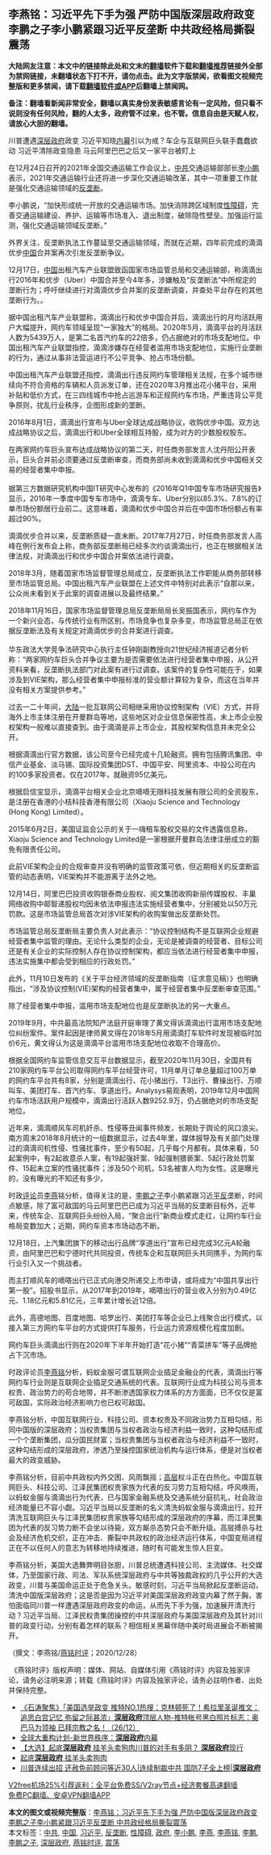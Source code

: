  <h2>李燕铭：习近平先下手为强 严防中国版深层政府政变 李鹏之子李小鹏紧跟习近平反垄断 中共政经格局撕裂震荡</h2> <p class="notice"><b>大陆网友注意：本文中的链接除此处和文末的<a href="https://github.com/bannedbook/fanqiang" >翻墙</a>软件下载和<a href="https://github.com/killgcd/justmysocks/blob/master/README.md">翻墙推荐</a>链接外全部为禁网链接，未翻墙状态下打不开，请勿点击。此为文字版禁闻，欲看图文视频完整版和更多禁闻，请下载<a href="https://github.com/bannedbook/fanqiang">翻墙软件或APP</a>后翻墙上禁闻网。</p><p>备注：翻墙看新闻非常安全，翻墙以真实身份发表敏感言论有一定风险，但只看不说则没有任何风险，翻的人太多，政府管不过来，也不管。信息自由是天赋人权，请放心大胆的翻墙。</b></p>  <div class="entry">  <p></p> <p>川普遭遇<a href="https://www.bannedbook.org/bnews/tag/%E6%B7%B1%E5%B1%82%E6%94%BF%E5%BA%9C/" class="st_tag internal_tag" rel="tag" title="标签 深层政府 下的日志">深层政府</a>政变 习近平知晓<span class='wp_keywordlink_affiliate'><a href="https://www.bannedbook.org/bnews/ccpdope/" title="中共高层内幕" target="_blank">内幕</a></span>引以为戒&#65311;车企与互联网巨头联手蠢蠢欲动 习近平清除政变隐患 马云阿里巴巴之后又一家平台被盯上&nbsp;&nbsp; &nbsp;</p> <p>   在12月24日召开的2021年全国交通运输工作会议上&#65292;<a href="https://www.bannedbook.org/bnews/tag/%e4%b8%ad%e5%85%b1/" class="st_tag internal_tag" rel="tag" title="标签 中共 下的日志">中共</a>交通运输部部长<a href="https://www.bannedbook.org/bnews/tag/%e6%9d%8e%e5%b0%8f%e9%b9%8f/" class="st_tag internal_tag" rel="tag" title="标签 李小鹏 下的日志">李小鹏</a>表示&#65292;2021年交通运输行业还将进一步深化交通运输改革&#65292;其中一项重要工作就是强化交通运输领域的<a href="https://www.bannedbook.org/bnews/tag/%e5%8f%8d%e5%9e%84%e6%96%ad/" class="st_tag internal_tag" rel="tag" title="标签 反垄断 下的日志">反垄断</a>&#12290;</p> <p>李小鹏说&#65292;&#8220;加快形成统一开放的交通运输市场&#12290;加快消除跨区域制度<a href="https://www.bannedbook.org/bnews/tag/%e6%80%a7%e9%9a%9c%e7%a2%8d/" class="st_tag internal_tag" rel="tag" title="标签 性障碍 下的日志">性障碍</a>&#65292;完善交通运输建设&#12289;养护&#12289;运输等市场准入&#12289;退出制度&#65292;破除隐性壁垒&#12290;加强运行监测&#65292;强化交通运输领域反垄断&#12290;&#8221;</p> <p>外界关注&#65292;反垄断执法工作蔓延至交通运输领域&#65292;而就在近期&#65292;四年前完成的滴滴优步<span class='wp_keywordlink_affiliate'><a href="https://www.bannedbook.org/" title="中国" target="_blank">中国</a></span>合并案再次引发反垄断争议&#12290;</p> <p>12月17日&#65292;<a href="https://www.bannedbook.org/bnews/tag/%E4%B8%AD%E5%9B%BD/" class="st_tag internal_tag" rel="tag" title="标签 中国 下的日志">中国</a>出租汽车产业联盟致函国家市场监管总局和交通运输部&#65292;称滴滴出行2016年和优步&#65288;Uber&#65289;中国合并至今4年多&#65292;涉嫌触及&#8220;反垄断法&#8221;中所规定的垄断行为&#65307;呼吁继续进行对滴滴优步合并案的反垄断调查&#65292;并查处平台存在的其他垄断行为&#12290;&#12290;</p> <p>据中国出租汽车产业联盟称&#65292;滴滴出行和优步中国合并后&#65292;滴滴出行的月均活跃用户大幅提升&#65292;网约车领域呈现&#8220;一家独大&#8221;的格局&#12290;2020年5月&#65292;滴滴平台的月活跃人数为5439万人&#65292;是第二名首汽约车的22倍多&#65292;仍占据绝对的市场支配地位&#12290;中国出租汽车产业联盟指控&#65292;滴滴涉嫌存在经营者滥用市场支配地位&#65292;实施行业垄断的行为&#65292;通过从事非法营运进行不公平竞争&#12289;抢占市场份额&#12290;</p> <p>   中国出租汽车产业联盟还指控&#65292;滴滴出行违反网约车管理相关法规&#65292;在多个城市继续向不符合资格的车辆和人员派发订单&#65292;还在2020年3月推出花小猪平台&#65292;采用补贴和低价方式&#65292;在三四线城市中抢占巡游车和正规网约车市场&#65292;严重违背公平竞争原则&#65292;扰乱行业秩序&#65292;企图形成新的垄断&#12290;</p> <p>2016年8月1日&#65292;滴滴出行宣布与Uber全球达成战略协议&#65292;收购优步中国&#12290;双方达成战略协议之后&#65292;滴滴出行和Uber全球相互持股&#65292;成为对方的少数股权股东&#12290;</p>  <p>在两家网约车巨头宣布达成战略协议的第二天&#65292;时任商务部发言人沈丹阳公开表示&#65292;巨头合并前必须要通过反垄断审查&#65292;而商务部尚未收到滴滴和优步中国相关交易的经营者集中申报&#12290; <br />&nbsp;<br />据第三方数据研究机构中国IT研究中心发布的&#12298;2016年Q1中国专车市场研究报告&#12299;显示&#65292;2016年一季度中国专车市场中&#65292;滴滴专车&#12289;Uber分别以85.3%&#12289;7.8%的订单市场份额居行业前二&#12290;这意味着&#65292;滴滴和优步中国合并后在中国市场份额占有率超过90%&#12290;</p> <p>滴滴优步合并以来&#65292;反垄断质疑一直未断&#12290;2017年7月27日&#65292;时任商务部发言人高峰在例行发布会上称&#65292;商务部反垄断局已经多次约谈滴滴出行&#65292;也正在根据相关法律法规&#65292;对滴滴出行和优步中国合并案依法进行调查&#12290;</p> <p>   2018年3月&#65292;随着国家市场监督管理总局成立&#65292;反垄断执法工作职能从商务部转移至市场监管总局&#12290;中国出租汽车产业联盟在上述文件中特别对此表示&#8220;自那以来&#65292;公众尚未看到关于此案的调查进展以及最终结果&#12290;&#8221;</p> <p>2018年11月16日&#65292;国家市场监督管理总局反垄断局局长吴振国表示&#65292;网约车作为一个新兴业态&#65292;与传统行业有所区别&#65292;市场竞争也复杂多变&#65292;市场监管总局正在依据反垄断法及有关规定对滴滴优步的合并案进行调查&#12290;<br />&nbsp;<br />华东政法大学竞争法研究中心执行主任钟刚副教授向21世纪经济报道记者分析称&#65306;&#8220;两家网约车巨头合并争议主要为是否需要依法进行经营者集中申报&#65292;从公开资料来看&#65292;反垄断执法部门对此案有进行过调查&#12290;该案件的复杂性可能在于&#65292;如果涉及到VIE架构&#65292;那么经营者集中申报标准的营业额计算较为复杂&#65292;而这在当年并没有相关方案提供参考&#12290;&#8221;</p> <p>过去一二十年间&#65292;<span class='wp_keywordlink_affiliate'><a href="https://www.bannedbook.org/" title="大陆" target="_blank">大陆</a></span>一批互联网公司相继采用协议控制架构&#65288;VIE&#65289;方式&#65292;并将海外上市主体注册在开曼群岛等地&#65292;这些地区对企业信息保密性高&#65292;未上市企业股权架构一般难以直接查到&#12290;由于滴滴是非上市企业&#65292;其股权架构信息并未完全公开&#12290;</p> <p>根据滴滴出行官方数据&#65292;该公司至今已经完成十几轮融资&#12290;拥有包括腾讯集团&#12289;中信产业基金&#12289;淡马锡&#12289;国际投资集团DST&#12289;中国平安&#12289;阿里资本&#12289;中投公司在内的100多家投资者&#12290;仅在2017年&#65292;就融资95亿美元&#12290;</p> <p>   根据启信宝显示&#65292;滴滴平台相关企业北京嘀嘀无限科技发展有限公司的全资股东&#65292;是注册在香港的小桔科技香港有限公司&#65288;Xiaoju Science and Technology (Hong Kong) Limited&#65289;&#12290;</p> <p>2015年6月2日&#65292;美国证监会公示的关于一嗨租车股权交易的文件透露信息称&#65292;Xiaoju Science and Technology Limited是一家根据开曼群岛法律注册成立的豁免有限责任公司&#12290;</p> <p>此前VIE架构企业的合规审查并没有明确的监管政策可依&#65292;但近期相关的反垄断监管的动态表明&#65292;VIE架构并不能游离于法外之地&#12290;</p>  <p>12月14日&#65292;阿里巴巴投资收购银泰商业股权&#12289;阅文集团收购新丽传媒股权&#12289;丰巢网络收购中邮智递股权均因未依法申报违法实施经营者集中&#65292;分别被处以50万元罚款&#12290;这是市场监管总局首次对涉VIE架构的收购案做出反垄断处罚&#12290;</p> <p>市场监管总局反垄断局主要负责人对此表示&#65306;&#8220;协议控制结构不是互联网企业规避经营者集中监管的理由&#12290;无论什么类型的企业&#65292;无论是被调查的经营者&#12289;目标公司还是有关企业的实际控制人存在协议控制架构&#65292;都应当依法进行经营者集中申报&#65292;违法实施集中都会受到相应的行政处罚&#12290;&#8221;</p> <p>   此外&#65292;11月10日发布的&#12298;关于平台经济领域的反垄断指南&#65288;征求意见稿&#65289;&#12299;也明确指出&#65292;&#8220;涉及协议控制(VIE)架构的经营者集中&#65292;属于经营者集中反垄断审查范围&#12290;&#8221;</p> <p>除了经营者集中申报&#65292;滥用市场支配地位也是反垄断执法的另一大重点&#12290;</p> <p>2019年9月&#65292;中共最高法院知产法庭开庭审理了黄文得诉滴滴出行滥用市场支配地位纠纷案件&#12290;案件起因是律师黄文得在2018年5月用滴滴打车软件时发现被临时加价6元&#65292;黄文得认为这是滴滴平台滥用市场支配地位收取不合理高价&#12290; </p> <p>根据全国网约车监管信息交互平台数据显示&#65292;截至2020年11月30日&#65292;全国共有210家网约车平台公司取得网约车平台经营许可&#65292;11月单月订单总量超过100万单的网约车平台共有8家&#65292;分别是滴滴出行&#12289;花小猪出行&#12289;T3出行&#12289;曹操出行&#12289;万顺叫车&#12289;美团打车&#12289;首汽约车&#12289;享道出行&#12290;Analysys易观表明&#65292;2019年12月中国网约车市场活跃用户规模中&#65292;滴滴出行活跃人数9252.9万&#65292;仍占据绝对的市场支配地位&#12290;</p> <p>近年来&#65292;滴滴顺风车司机奸杀&#12289;性侵等丑闻事件频发&#65292;长期处于舆论的风口浪尖&#12290;南方周末2018年8月统计的一组数据显示&#65292;过去4年里&#65292;媒体报导及有关部门处理过的滴滴司机性侵&#12289;性骚扰事件&#65292;至少有50起&#65292;几乎每个月都有&#12290;具体来看&#65292;50起案例中&#65292;有2起故意杀人案&#65292;有19起强奸案&#12289;9起强制猥亵案&#12289;5起行政处罚案件&#12289;15起未立案的性骚扰事件&#65307;涉及50个司机&#65292;53名被害人均为女性&#12290;这是曝光的&#65292;没有曝光的不知还有多少&#12290;</p> <p>   时政<span class='wp_keywordlink_affiliate'><a href="https://www.bannedbook.org/bnews/comments/" title="新闻评论" target="_blank">评论</a></span>员<a href="https://www.bannedbook.org/bnews/tag/%e6%9d%8e%e7%87%95/" class="st_tag internal_tag" rel="tag" title="标签 李燕 下的日志">李燕</a>铭分析&#65292;值得关注的是&#65292;<a href="https://www.bannedbook.org/bnews/tag/%e6%9d%8e%e9%b9%8f%e4%b9%8b%e5%ad%90/" class="st_tag internal_tag" rel="tag" title="标签 李鹏之子 下的日志">李鹏之子</a>李小鹏紧跟习近<span class='wp_keywordlink'><a href="https://www.bannedbook.org/forum11/topic332.html" title="禁片：平反的把戏" target="_blank">平反</a></span>垄断&#65292;时间点敏感&#65292;除了富可敌国的马云阿里巴巴已成为习近平当局的反垄断目标外&#65292;近年来&#65292;传统车企&#12289;互联网巨头纷纷入局&#65292;&#8220;聚合出行&#8221;新商业模式走红&#65292;让网约车行业格局变数加大&#65307;近期&#65292;网约车资本市场动态不断&#12290;</p> <p>12月18日&#65292;上汽集团旗下的移动出行品牌&#8220;享道出行&#8221;宣布已经完成3亿元A轮融资&#65292;由阿里巴巴和宁德时代共同投资&#65292;传统车企和互联网巨头共同携手&#65292;为网约车行业引入又一个挑战者&#12290;</p>  <p>而主打顺风车的嘀嗒出行已正式向港交所递交上市申请&#65292;或将成为&#8220;中国共享出行第一股&#8221;&#12290;招股书显示&#65292;从2017年到2019年&#65292;嘀嗒出行的营业收入分别为0.49亿元&#12289;1.18亿元和5.81亿元&#65292;三年累计增长近12倍&#12290;</p> <p>此外&#65292;高德地图&#12289;百度地图&#12289;哈罗出行&#12289;美团打车等企业已上线聚合出行模式&#65292;以接入第三方网约车平台的方式提供打车服务&#65292;行业运力资源规模化程度加剧&#12290;</p> <p>网约车巨头滴滴出行则在2020年下半年开始打造&#8220;花小猪&#8221;&#8220;青菜拼车&#8221;等子品牌抢占下沉市场&#12290;</p> <p>   时政评论员<a href="https://www.bannedbook.org/bnews/tag/%e6%9d%8e%e7%87%95%e9%93%ad/" class="st_tag internal_tag" rel="tag" title="标签 李燕铭 下的日志">李燕铭</a>分析&#65292;蚂蚁金服可谓互联网企业插足金融业的代表&#65292;滴滴出行等网约车行业则是互联网企业插足交通系统的代表&#12290;互联网行业成为科技公司与资本权贵&#12289;政治势力的苟合地带&#65292;并不断渗透国家权力体系的方方面面&#65292;已不仅仅是富可敌国&#65292;实际政治经济影响力也已权可敌国&#12290;</p> <p>李燕铭分析&#65292;中国互联网行业&#12289;科技公司&#12289;资本权贵及不同政治势力互相勾结&#65292;形同中国版的深层政府&#65307;当权贵集团与当权者政治与经济利益一致时&#65292;这种勾结形成一个个垄断集团&#65292;瓜分国民财富&#65307;当权贵集团与当权者政治与经济利益不一致时&#65292;这种勾结形成的深层政府&#65292;渗透乃至操控国家统治机构与运行体系&#65292;便是对当权者最大的政变威胁&#12290;</p> <p>李燕铭分析&#65292;目前中共政权内外交困&#12289;风雨飘摇&#65307;<span class='wp_keywordlink_affiliate'><a href="https://www.bannedbook.org/bnews/ccpdope/" title="中共高层内幕" target="_blank">高层</a></span>权斗正在白热化&#12290;中国互联网巨头&#12289;科技公司&#12289;江泽民集团权贵家族为代表的反习势力互相勾结&#65292;呼风唤雨&#65292;以蚂蚁金服与滴滴出行为代表&#65292;已与国家金融系统及交通系统分庭抗礼&#65292;社会政治经济能量已不容小觑&#12290;习近平当局以反垄断的名义清洗蚂蚁金服与滴滴出行&#65292;拉开清洗互联网巨头与江泽民集团权贵家族等勾结形成的深层政府的序幕&#65292;而江泽民集团为代表的反习势力断不会坐以待毙&#65292;双方厮杀态势只会不断升级&#12290;高层搏杀与社会及经济危机交织&#65292;正在冲击&#12289;撕裂中共政权的政治经济运行体系&#65292;中国变局进程正在不以任何人的意志为转移地持续推进&#65292;随时有可能发生惊人巨变&#12290;</p> <p>   李燕铭分析&#65292;美国大选舞弊明目张胆&#65292;川普总统遭遇科技公司&#12289;主流媒体&#12289;社交媒体&#65292;乃至国家行政&#12289;司法&#12289;军队系统深层政府与中共等独裁政权的几乎公开的大选政变&#65292;川普与美国命运正处于危急关头&#12290;敏感时刻&#65292;习近平当局掀起反垄断运动&#65292;清洗中国版深层政府&#65307;这是否是因为习近平对美国深层政府政变内幕了然于胸&#65292;害怕面临同川普一样遭遇深层政府政变的命运&#65292;从而先下手为强&#65292;加速展开清洗行动&#65311;习近平当局&#12289;江泽民权贵集团操控的中共深层政府与美国深层政府及其针对川普的政变行动&#65292;分别有着怎样的联系&#65311;相信相关黑幕伴随中美时局进展会不断被揭开&#12290;</p> <p>&#65288;撰文&#65306;李燕铭/<a href="https://www.bannedbook.org/bnews/tag/%e7%87%95%e9%93%ad%e6%97%b6%e8%af%84/" class="st_tag internal_tag" rel="tag" title="标签 燕铭时评 下的日志">燕铭时评</a>&#65307;2020/12/28&#65289;</p> <p>&nbsp;&#12298;燕铭时评&#12299;版权声明&#65306;媒体&#12289;网站&#12289;自媒体引用&#12298;燕铭时评&#12299;内容及独家评论&#65292;请务必注明来源&#65307;转载&#12298;燕铭时评&#12299;内容及独家评论&#65292;请务必註明作者&#12289;出处并保持完整&#12290;</p>  <ul class='op-related-articles' title='相关阅读'> <li><a href='https://www.bannedbook.org/bnews/bannedvideo/20201227/1455580.html' target='_blank'>《石涛聚焦》「美国选举政变 推特NO.1热搜：克林顿死了！希拉里圣诞推文：追思白宫记忆 弥留之际甚浓」<b>深层政府</b>顶层人物-推特帐号黑白照片标志：奥巴马为领袖 已拜宗教之名！（26/12）</a></li> <li><a href='https://www.bannedbook.org/bnews/comments/20201226/1455351.html' target='_blank'>全球大重构计划-新世界秩序：<b>深层政府</b>内幕</a></li> <li><a href='https://www.bannedbook.org/bnews/taiwannews/20201226/1454993.html' target='_blank'>【大选】起底<b>深层政府</b> 挂羊头卖狗肉川普的对手有多阴？ <b>深层政府</b>现行</a></li> <li><a href='https://www.bannedbook.org/bnews/topimagenews/20201225/1454859.html' target='_blank'>起底<b>深层政府</b> 挂羊头卖狗肉</a></li> <li><a href='https://www.bannedbook.org/bnews/taiwannews/20201225/1454506.html' target='_blank'>川普连续出招 还赦免前顾问等近30人|连续制裁中共 国防7子全上榜|<b>深层政府</b></a></li> </ul> <p class="texttj"> <a href="https://github.com/bannedbook/fanqiang/wiki/V2ray%E6%9C%BA%E5%9C%BA" target="_blank">V2free机场25%引荐返利：全平台免费SS/V2ray节点+经济套餐高速翻墙</a><br/> <a href="https://github.com/bannedbook/fanqiang/wiki/%E7%A6%81%E9%97%BB%E7%BD%91%E5%AE%89%E5%8D%93%E7%BF%BB%E5%A2%99%E6%96%B0%E9%97%BBAPP" target="_blank">免费PC翻墙、安卓VPN翻墙APP</a></p><p>  </p><a name='sharetosocial'></a>       <div><b>本文的图文或视频完整版</b>：<a href='https://www.bannedbook.org/bnews/comments/20201228/1456388.html'>李燕铭：习近平先下手为强 严防中国版深层政府政变 李鹏之子李小鹏紧跟习近平反垄断 中共政经格局撕裂震荡</a></div>  </div><!--END ENTRY--> <div class="postfooter"> <div>本文标签：<a href="https://www.bannedbook.org/bnews/tag/%e4%b8%ad%e5%85%b1/" rel="tag">中共</a>, <a href="https://www.bannedbook.org/bnews/tag/%E4%B8%AD%E5%9B%BD/" rel="tag">中国</a>, <a href="https://www.bannedbook.org/bnews/tag/%e4%b9%a0%e8%bf%91%e5%b9%b3/" rel="tag">习近平</a>, <a href="https://www.bannedbook.org/bnews/tag/%e5%8f%8d%e5%9e%84%e6%96%ad/" rel="tag">反垄断</a>, <a href="https://www.bannedbook.org/bnews/tag/%e6%80%a7%e9%9a%9c%e7%a2%8d/" rel="tag">性障碍</a>, <a href="https://www.bannedbook.org/bnews/tag/%e6%94%bf%e5%ba%9c/" rel="tag">政府</a>, <a href="https://www.bannedbook.org/bnews/tag/%e6%9d%8e%e5%b0%8f%e9%b9%8f/" rel="tag">李小鹏</a>, <a href="https://www.bannedbook.org/bnews/tag/%e6%9d%8e%e7%87%95/" rel="tag">李燕</a>, <a href="https://www.bannedbook.org/bnews/tag/%e6%9d%8e%e7%87%95%e9%93%ad/" rel="tag">李燕铭</a>, <a href="https://www.bannedbook.org/bnews/tag/%e6%9d%8e%e9%b9%8f/" rel="tag">李鹏</a>, <a href="https://www.bannedbook.org/bnews/tag/%e6%9d%8e%e9%b9%8f%e4%b9%8b%e5%ad%90/" rel="tag">李鹏之子</a>, <a href="https://www.bannedbook.org/bnews/tag/%E6%B7%B1%E5%B1%82%E6%94%BF%E5%BA%9C/" rel="tag">深层政府</a>, <a href="https://www.bannedbook.org/bnews/tag/%e7%87%95%e9%93%ad%e6%97%b6%e8%af%84/" rel="tag">燕铭时评</a>, <a href="https://www.bannedbook.org/bnews/tag/%E9%9C%87%E8%8D%A1/" rel="tag">震荡</a></div>  </div><!--END POSTFOOTER--> 